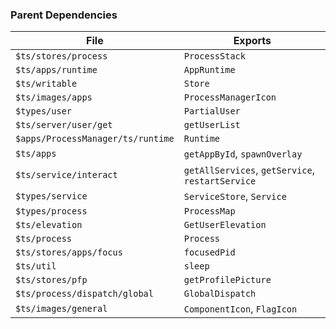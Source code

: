 ### Parent Dependencies

| File | Exports |
| ---- | ------- |
| `$ts/stores/process` | `ProcessStack` |
| `$ts/apps/runtime` | `AppRuntime` |
| `$ts/writable` | `Store` |
| `$ts/images/apps` | `ProcessManagerIcon` |
| `$types/user` | `PartialUser` |
| `$ts/server/user/get` | `getUserList` |
| `$apps/ProcessManager/ts/runtime` | `Runtime` |
| `$ts/apps` | `getAppById`, `spawnOverlay` |
| `$ts/service/interact` | `getAllServices`, `getService`, `restartService` |
| `$types/service` | `ServiceStore`, `Service` |
| `$types/process` | `ProcessMap` |
| `$ts/elevation` | `GetUserElevation` |
| `$ts/process` | `Process` |
| `$ts/stores/apps/focus` | `focusedPid` |
| `$ts/util` | `sleep` |
| `$ts/stores/pfp` | `getProfilePicture` |
| `$ts/process/dispatch/global` | `GlobalDispatch` |
| `$ts/images/general` | `ComponentIcon`, `FlagIcon` |
